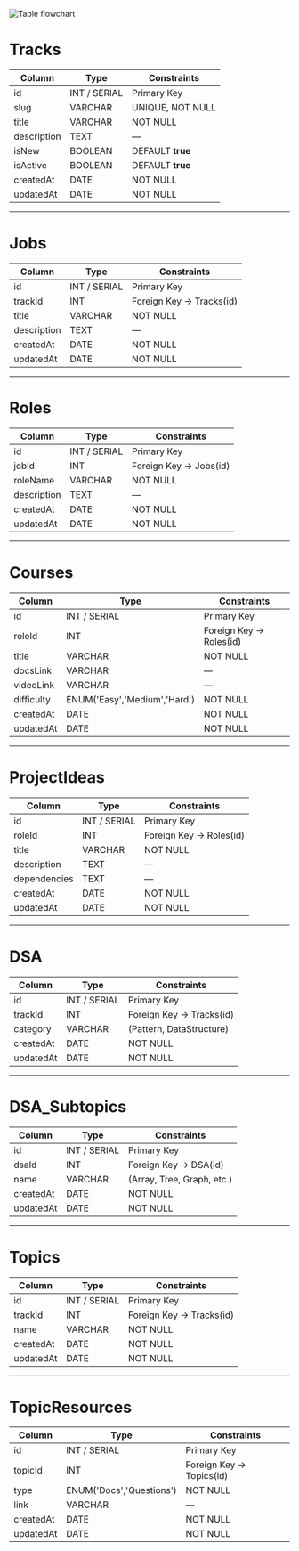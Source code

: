 
![Table flowchart](https://ik.imagekit.io/Flowchart/Let's%20kraack%20_flowchart.png?updatedAt=1757420848316)

# Tracks
| Column     | Type        | Constraints              |
|------------|------------|---------------------------|
| id         | INT / SERIAL | Primary Key             |
| slug       | VARCHAR     | UNIQUE, NOT NULL         |
| title      | VARCHAR     | NOT NULL                 |
| description| TEXT        | —                         |
| isNew      | BOOLEAN     | DEFAULT **true**         |
| isActive   | BOOLEAN     | DEFAULT **true**         |
| createdAt  | DATE        | NOT NULL                 |
| updatedAt  | DATE        | NOT NULL                 |

---

# Jobs
| Column     | Type        | Constraints                |
|------------|-------------|-----------------------------|
| id         | INT / SERIAL | Primary Key               |
| trackId    | INT          | Foreign Key → Tracks(id)   |
| title      | VARCHAR      | NOT NULL                   |
| description| TEXT         | —                           |
| createdAt  | DATE         | NOT NULL                   |
| updatedAt  | DATE         | NOT NULL                   |

---

# Roles
| Column     | Type        | Constraints                |
|------------|-------------|-----------------------------|
| id         | INT / SERIAL | Primary Key               |
| jobId      | INT          | Foreign Key → Jobs(id)     |
| roleName   | VARCHAR      | NOT NULL                   |
| description| TEXT         | —                           |
| createdAt  | DATE         | NOT NULL                   |
| updatedAt  | DATE         | NOT NULL                   |

---

# Courses
| Column     | Type        | Constraints                  |
|------------|-------------|-------------------------------|
| id         | INT / SERIAL | Primary Key                 |
| roleId     | INT          | Foreign Key → Roles(id)     |
| title      | VARCHAR      | NOT NULL                     |
| docsLink   | VARCHAR      | —                             |
| videoLink  | VARCHAR      | —                             |
| difficulty | ENUM('Easy','Medium','Hard') | NOT NULL     |
| createdAt  | DATE         | NOT NULL                     |
| updatedAt  | DATE         | NOT NULL                     |

---

# ProjectIdeas
| Column     | Type        | Constraints                      |
|------------|-------------|-----------------------------------|
| id         | INT / SERIAL | Primary Key                     |
| roleId     | INT          | Foreign Key → Roles(id)         |
| title      | VARCHAR      | NOT NULL                         |
| description| TEXT         | —                                 |
| dependencies | TEXT       | —                                 |
| createdAt  | DATE         | NOT NULL                         |
| updatedAt  | DATE         | NOT NULL                         |

---

# DSA
| Column     | Type        | Constraints                |
|------------|-------------|-----------------------------|
| id         | INT / SERIAL | Primary Key               |
| trackId    | INT          | Foreign Key → Tracks(id)   |
| category   | VARCHAR      | (Pattern, DataStructure)   |
| createdAt  | DATE         | NOT NULL                   |
| updatedAt  | DATE         | NOT NULL                   |

---

# DSA_Subtopics
| Column     | Type        | Constraints                    |
|------------|-------------|---------------------------------|
| id         | INT / SERIAL | Primary Key                   |
| dsaId      | INT          | Foreign Key → DSA(id)         |
| name       | VARCHAR      | (Array, Tree, Graph, etc.)    |
| createdAt  | DATE         | NOT NULL                       |
| updatedAt  | DATE         | NOT NULL                       |

---

# Topics
| Column     | Type        | Constraints                |
|------------|-------------|-----------------------------|
| id         | INT / SERIAL | Primary Key               |
| trackId    | INT          | Foreign Key → Tracks(id)   |
| name       | VARCHAR      | NOT NULL                   |
| createdAt  | DATE         | NOT NULL                   |
| updatedAt  | DATE         | NOT NULL                   |

---

# TopicResources
| Column     | Type        | Constraints                      |
|------------|-------------|-----------------------------------|
| id         | INT / SERIAL | Primary Key                     |
| topicId    | INT          | Foreign Key → Topics(id)        |
| type       | ENUM('Docs','Questions') | NOT NULL            |
| link       | VARCHAR      | —                                 |
| createdAt  | DATE         | NOT NULL                         |
| updatedAt  | DATE         | NOT NULL                         |
